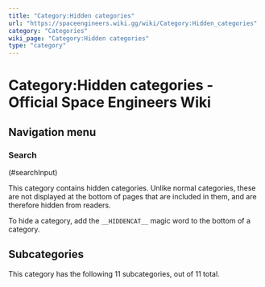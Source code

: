 ```yaml
---
title: "Category:Hidden categories"
url: "https://spaceengineers.wiki.gg/wiki/Category:Hidden_categories"
category: "Categories"
wiki_page: "Category:Hidden categories"
type: "category"
---
```


# Category:Hidden categories - Official Space Engineers Wiki

## Navigation menu

### Search

(#searchInput)

This category contains hidden categories. Unlike normal categories, these are not displayed at the bottom of pages that are included in them, and are therefore hidden from readers.

To hide a category, add the `__HIDDENCAT__` magic word to the bottom of a category.

## Subcategories

This category has the following 11 subcategories, out of 11 total.